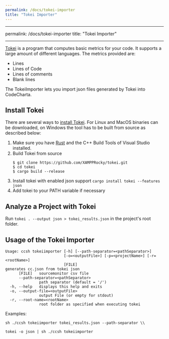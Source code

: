 ```yaml
---
permalink: /docs/tokei-importer
title: "Tokei Importer"
---
```


---

permalink: /docs/tokei-importer
title: "Tokei Importer"

---

[Tokei](https://github.com/XAMPPRocky/tokei) is a program that computes basic metrics for your code.
It supports a large amount of different languages. The metrics provided are:

- Lines
- Lines of Code
- Lines of comments
- Blank lines

The TokeiImporter lets you import json files generated by Tokei into CodeCharta.

## Install Tokei

There are several ways to [install Tokei](https://github.com/XAMPPRocky/tokei#installation).
For Linux and MacOS binaries can be downloaded, on Windows the tool has to be built from source as described below:

1. Make sure you have [Rust](https://www.rust-lang.org/tools/install)
   and the C++ Build Tools of Visual Studio installed.
2. Build Tokei from source
   ```
   $ git clone https://github.com/XAMPPRocky/tokei.git
   $ cd tokei
   $ cargo build --release
   ```
3. Install tokei with enabled json support `cargo install tokei --features json`
4. Add tokei to your PATH variable if necessary

## Analyze a Project with Tokei

Run `tokei . --output json > tokei_results.json` in the project's root folder.

## Usage of the Tokei Importer

```
Usage: ccsh tokeiimporter [-h] [--path-separator=<pathSeparator>]
                          [-o=<outputFile>] [-p=<projectName>] [-r=<rootName>]
                          [FILE]
generates cc.json from tokei json
      [FILE]   sourcemonitor csv file
      --path-separator=<pathSeparator>
               path separator (default = '/')
  -h, --help   displays this help and exits
  -o, --output-file=<outputFile>
               output File (or empty for stdout)
  -r, --root-name=<rootName>
               root folder as specified when executing tokei
```

Examples:

```
sh ./ccsh tokeiimporter tokei_results.json --path-separator \\
```

```
tokei -o json | sh ./ccsh tokeiimporter
```
